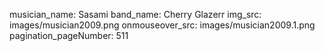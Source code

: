 musician_name: Sasami
band_name: Cherry Glazerr
img_src: images/musician2009.png
onmouseover_src: images/musician2009.1.png
pagination_pageNumber: 511